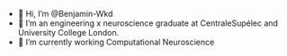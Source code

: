 - 👋 Hi, I’m @Benjamin-Wkd
- 🌱 I’m an engineering x neuroscience graduate at CentraleSupélec and University College London.
- 🧠 I’m currently working Computational Neuroscience


<!---
Benjamin-Wkd/Benjamin-Wkd is a ✨ special ✨ repository because its `README.md` (this file) appears on your GitHub profile.
You can click the Preview link to take a look at your changes.
--->
